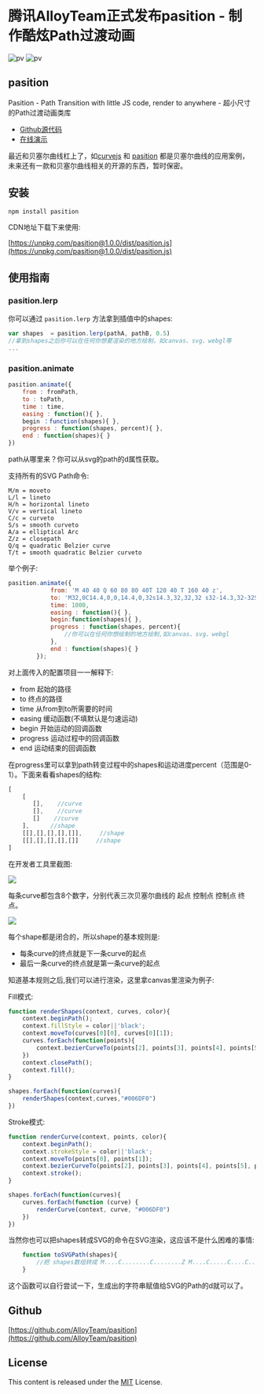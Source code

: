 ﻿# 腾讯AlloyTeam正式发布pasition - 制作酷炫Path过渡动画

![pv](http://images2015.cnblogs.com/blog/105416/201706/105416-20170620094820476-131210795.gif)
![pv](http://images2015.cnblogs.com/blog/105416/201706/105416-20170620094817554-48316107.gif)

## pasition

Pasition - Path Transition with little JS code, render to anywhere - 超小尺寸的Path过渡动画类库

* [Github源代码](https://github.com/AlloyTeam/pasition)
* [在线演示](https://alloyteam.github.io/pasition/)

最近和贝塞尔曲线杠上了，如[curvejs](https://github.com/AlloyTeam/curvejs) 和 [pasition](https://github.com/AlloyTeam/pasition) 都是贝塞尔曲线的应用案例，未来还有一款和贝塞尔曲线相关的开源的东西，暂时保密。

## 安装

```
npm install pasition
```

CDN地址下载下来使用:

[https://unpkg.com/pasition@1.0.0/dist/pasition.js](https://unpkg.com/pasition@1.0.0/dist/pasition.js)

## 使用指南

### pasition.lerp

你可以通过 `pasition.lerp` 方法拿到插值中的shapes:

```js
var shapes  = pasition.lerp(pathA, pathB, 0.5)
//拿到shapes之后你可以在任何你想要渲染的地方绘制，如canvas、svg、webgl等
...
```

### pasition.animate

```js
pasition.animate({
    from : fromPath,
    to : toPath,
    time : time,
    easing : function(){ },
    begin ：function(shapes){ },
    progress : function(shapes, percent){ },
    end : function(shapes){ }
})
```

path从哪里来？你可以从svg的path的d属性获取。

支持所有的SVG Path命令:

```
M/m = moveto
L/l = lineto
H/h = horizontal lineto
V/v = vertical lineto
C/c = curveto
S/s = smooth curveto
A/a = elliptical Arc
Z/z = closepath
Q/q = quadratic Belzier curve
T/t = smooth quadratic Belzier curveto
```

举个例子:

```js
pasition.animate({
            from: 'M 40 40 Q 60 80 80 40T 120 40 T 160 40 z',
            to: 'M32,0C14.4,0,0,14.4,0,32s14.3,32,32,32 s32-14.3,32-32S49.7,0,32,0z',
            time: 1000,
            easing : function(){ },
            begin:function(shapes){ },
            progress : function(shapes, percent){
                //你可以在任何你想绘制的地方绘制,如canvas、svg、webgl
            },
            end : function(shapes){ }
        });
```

对上面传入的配置项目一一解释下:

* from 起始的路径
* to 终点的路径
* time 从from到to所需要的时间
* easing 缓动函数(不填默认是匀速运动)
* begin 开始运动的回调函数
* progress 运动过程中的回调函数
* end 运动结束的回调函数

在progress里可以拿到path转变过程中的shapes和运动进度percent（范围是0-1）。下面来看看shapes的结构:

```js
[
    [
       [],    //curve
       [],    //curve
       []    //curve   
    ],      //shape      
    [[],[],[],[],[]],     //shape      
    [[],[],[],[],[]]     //shape    
]
```

在开发者工具里截图:

![](http://images2015.cnblogs.com/blog/105416/201706/105416-20170620102737116-105264871.jpg)

每条curve都包含8个数字，分别代表三次贝塞尔曲线的 起点 控制点 控制点 终点。

![](http://images2015.cnblogs.com/blog/105416/201704/105416-20170421100408884-843332110.png)

每个shape都是闭合的，所以shape的基本规则是:

* 每条curve的终点就是下一条curve的起点
* 最后一条curve的终点就是第一条curve的起点

知道基本规则之后,我们可以进行渲染，这里拿canvas里渲染为例子:

Fill模式:

``` js
function renderShapes(context, curves, color){
    context.beginPath();
    context.fillStyle = color||'black';
    context.moveTo(curves[0][0], curves[0][1]);
    curves.forEach(function(points){
        context.bezierCurveTo(points[2], points[3], points[4], points[5], points[6], points[7]);
    })
    context.closePath();
    context.fill();
}

shapes.forEach(function(curves){
    renderShapes(context,curves,"#006DF0")
})
```


Stroke模式:

```js
function renderCurve(context, points, color){
    context.beginPath();
    context.strokeStyle = color||'black';
    context.moveTo(points[0], points[1]);
    context.bezierCurveTo(points[2], points[3], points[4], points[5], points[6], points[7]);
    context.stroke();
}

shapes.forEach(function(curves){
    curves.forEach(function (curve) {
        renderCurve(context, curve, "#006DF0")
    })	
})
```

当然你也可以把shapes转成SVG的命令在SVG渲染，这应该不是什么困难的事情:

```js
    function toSVGPath(shapes){
        //把 shapes数组转成 M....C........C........Z M....C.....C....C...Z 的字符串。
    }
```

这个函数可以自行尝试一下，生成出的字符串赋值给SVG的Path的d就可以了。

## Github

[https://github.com/AlloyTeam/pasition](https://github.com/AlloyTeam/pasition)

## License
This content is released under the [MIT](http://opensource.org/licenses/MIT) License.
